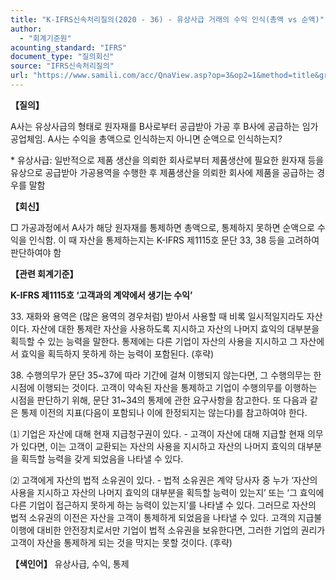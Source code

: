 ```yaml
---
title: "K-IFRS신속처리질의(2020 - 36) - 유상사급 거래의 수익 인식(총액 vs 순액)"
author:
  - "회계기준원"
acounting_standard: "IFRS"
document_type: "질의회신"
source: "IFRS신속처리질의"
url: "https://www.samili.com/acc/QnaView.asp?op=3&op2=1&method=title&group=2124-15;1&orgcode=3&searchword=&page=31&code=K%2DIFRS%EC%8B%A0%EC%86%8D%EC%B2%98%EB%A6%AC%EC%A7%88%EC%9D%98%2D36%3A202006"
---
```

**【질의】**

  

A사는 유상사급의 형태로 원자재를 B사로부터 공급받아 가공 후 B사에 공급하는 임가공업체임. A사는 수익을 총액으로 인식하는지 아니면 순액으로 인식하는지?

\* 유상사급: 일반적으로 제품 생산을 의뢰한 회사로부터 제품생산에 필요한 원자재 등을 유상으로 공급받아 가공용역을 수행한 후 제품생산을 의뢰한 회사에 제품을 공급하는 경우를 말함

  
  

**【회신】**

  

□ 가공과정에서 A사가 해당 원자재를 통제하면 총액으로, 통제하지 못하면 순액으로 수익을 인식함. 이 때 자산을 통제하는지는 K-IFRS 제1115호 문단 33, 38 등을 고려하여 판단하여야 함

  
  

**【관련 회계기준】**

  

**K-IFRS 제1115호 ‘고객과의 계약에서 생기는 수익’**

  

33\. 재화와 용역은 (많은 용역의 경우처럼) 받아서 사용할 때 비록 일시적일지라도 자산이다. 자산에 대한 통제란 자산을 사용하도록 지시하고 자산의 나머지 효익의 대부분을 획득할 수 있는 능력을 말한다. 통제에는 다른 기업이 자산의 사용을 지시하고 그 자산에서 효익을 획득하지 못하게 하는 능력이 포함된다. (후략)

  

38\. 수행의무가 문단 35~37에 따라 기간에 걸쳐 이행되지 않는다면, 그 수행의무는 한 시점에 이행되는 것이다. 고객이 약속된 자산을 통제하고 기업이 수행의무를 이행하는 시점을 판단하기 위해, 문단 31~34의 통제에 관한 요구사항을 참고한다. 또 다음과 같은 통제 이전의 지표(다음이 포함되나 이에 한정되지는 않는다)를 참고하여야 한다.

⑴ 기업은 자산에 대해 현재 지급청구권이 있다. - 고객이 자산에 대해 지급할 현재 의무가 있다면, 이는 고객이 교환되는 자산의 사용을 지시하고 자산의 나머지 효익의 대부분을 획득할 능력을 갖게 되었음을 나타낼 수 있다.

⑵ 고객에게 자산의 법적 소유권이 있다. - 법적 소유권은 계약 당사자 중 누가 ‘자산의 사용을 지시하고 자산의 나머지 효익의 대부분을 획득할 능력이 있는지’ 또는 ‘그 효익에 다른 기업이 접근하지 못하게 하는 능력이 있는지’를 나타낼 수 있다. 그러므로 자산의 법적 소유권의 이전은 자산을 고객이 통제하게 되었음을 나타낼 수 있다. 고객의 지급불이행에 대비한 안전장치로서만 기업이 법적 소유권을 보유한다면, 그러한 기업의 권리가 고객이 자산을 통제하게 되는 것을 막지는 못할 것이다. (후략)

  
  

**【색인어】** 유상사급, 수익, 통제

